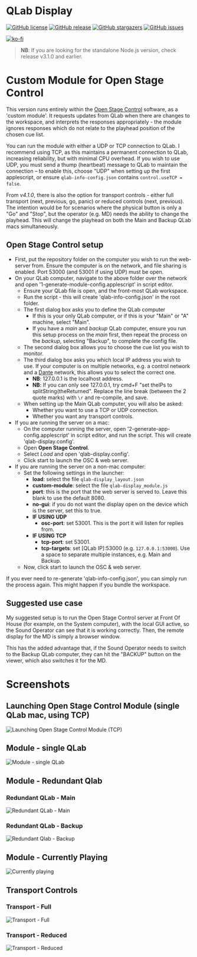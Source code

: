 # QLab Display

[![GitHub license](https://img.shields.io/github/license/bsmith96/qlab-display.svg?style=for-the-badge)](https://github.com/bsmith96/qlab-display/blob/master/LICENSE)
[![GitHub release](https://img.shields.io/github/release/bsmith96/qlab-display.svg?style=for-the-badge)](https://GitHub.com/bsmith96/qlab-display/releases/)
[![GitHub stargazers](https://img.shields.io/github/stars/bsmith96/qlab-display.svg?style=for-the-badge)](https://github.com/bsmith96/qlab-display/stargazers/)
[![GitHub issues](https://img.shields.io/github/issues/bsmith96/qlab-display.svg?style=for-the-badge)](https://github.com/bsmith96/qlab-display/issues/)


[![ko-fi](https://ko-fi.com/img/githubbutton_sm.svg)](https://ko-fi.com/F1F120U9I)

> **NB**: If you are looking for the standalone Node.js version, check release v3.1.0 and earlier.

# Custom Module for Open Stage Control

This version runs entirely within the [Open Stage Control](http://openstagecontrol.ammd.net/) software, as a 'custom module'. It requests updates from QLab when there are changes to the workspace, and interprets the responses appropriately - the module ignores responses which do not relate to the playhead position of the chosen cue list.

You can run the module with either a UDP or TCP connection to QLab. I recommend using TCP, as this maintains a permanent connection to QLab, increasing reliability, but with minimal CPU overhead. If you wish to use UDP, you must send a thump (heartbeat) message to QLab to maintain the connection – to enable this, choose "UDP" when setting up the first applescript, or ensure `qlab-info-config.json` contains `control.useTCP = false`.

From *v4.1.0*, there is also the option for transport controls - either full transport (next, previous, go, panic) or reduced controls (next, previous). The intention would be for scenarios where the physical button is only a "Go" and "Stop", but the operator (e.g. MD) needs the ability to change the playhead. This will change the playhead on both the Main and Backup QLab macs simultaneously. 

## Open Stage Control setup

- First, put the repository folder on the computer you wish to run the web-server from. Ensure the computer is on the network, and file sharing is enabled. Port 53000 (and 53001 if using UDP) must be open.
- On your QLab computer, navigate to the above folder over the network and open '1-generate-module-config.applescript' in script editor.
  - Ensure your QLab file is open, and the front-most QLab workspace.
  - Run the script - this will create 'qlab-info-config.json' in the root folder.
  - The first dialog box asks you to define the QLab computer
    - If this is your only QLab computer, or if this is your "Main" or "A" machine, select "Main".
    - If you have a *main* and *backup* QLab computer, ensure you run this setup process on the *main* first, then repeat the process on the *backup*, selecting "Backup", to complete the config file.
  - The second dialog box allows you to choose the cue list you wish to monitor.
  - The third dialog box asks you which local IP address you wish to use. If your computer is on multiple networks, e.g. a control network and a [Dante](https://www.audinate.com/meet-dante/what-is-dante) network, this allows you to select the correct one.
    - **NB**: 127.0.0.1 is the localhost address.
    - **NB**: If you can only see 127.0.0.1, try cmd+F "set theIPs to splitString(theReturned". Replace the line break (between the 2 quote marks) with `\r` and re-compile, and save.
  - When setting up the Main QLab computer, you will also be asked:
    - Whether you want to use a TCP or UDP connection.
    - Whether you want any transport controls.
- If you are running the server on a mac:
  - On the computer running the server, open '2-generate-app-config.applescript' in script editor, and run the script. This will create 'qlab-display.config'.
  - Open **Open Stage Control**.
  - Select *Load* and open 'qlab-display.config'.
  - Click start to launch the OSC & web server.
- If you are running the server on a non-mac computer:
  - Set the following settings in the launcher:
    - **load**: select the file `qlab-display_layout.json`
    - **custom-module**: select the file `qlab-display_module.js`
    - **port**: this is the port that the web server is served to. Leave this blank to use the default 8080.
    - **no-gui**: if you do not want the display open on the device which is the server, set this to true.
    - **IF USING UDP**
      - **osc-port**: set 53001. This is the port it will listen for replies from.
    - **IF USING TCP**
      - **tcp-port**: set 53001. 
      - **tcp-targets**: set \[QLab IP\]:53000 (e.g. `127.0.0.1:53000`). Use a space to separate multiple instances, e.g. Main and Backup.
  - Now, click start to launch the OSC & web server.

If you ever need to re-generate 'qlab-info-config.json', you can simply run the process again. This might happen if you bundle the workspace.

## Suggested use case

My suggested setup is to run the Open Stage Control server at Front Of House (for example, on the System computer), with the local GUI active, so the Sound Operator can see that it is working correctly. Then, the remote display for the MD is simply a browser window.

This has the added advantage that, if the Sound Operator needs to switch to the Backup QLab computer, they can hit the "BACKUP" button on the viewer, which also switches it for the MD.

# Screenshots

## Launching Open Stage Control Module (single QLab mac, using TCP)
![Launching Open Stage Control Module (TCP)](.images/A_Module_Launcher.png)

## Module - single QLab
![Module - single QLab](.images/B_Module_Single-Qlab.png)

## Module - Redundant Qlab

### Redundant QLab - Main
![Redundant QLab - Main](.images/C_Module_Redundant-Qlab_Main.png)

### Redundant QLab - Backup
![Redundant Qlab - Backup](.images/D_Module_Redundant-Qlab_Backup.png)

## Module - Currently Playing
![Currently playing](.images/E_Module_Currently-playing.png)

## Transport Controls

### Transport - Full
![Transport - Full](.images/F_Module_Transport_Full.png)

### Transport - Reduced
![Transport - Reduced](.images/G_Module_Transport_Reduced.png)
